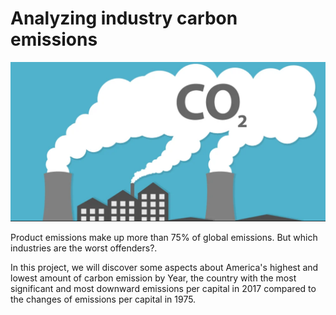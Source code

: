 # **Analyzing industry carbon emissions**

![alt text](https://github.com/Cristhian-Ninanya/Data_Analyst_Portfolio/blob/main/01_Industry_carbon_emissions/images/cover.png?raw=true)

Product emissions make up more than 75% of global emissions. But which industries are the worst offenders?.

In this project, we will discover some aspects about America's highest and lowest amount of carbon emission by Year, the country with the most significant and most downward emissions per capital in 2017 compared to the changes of emissions per capital in 1975.